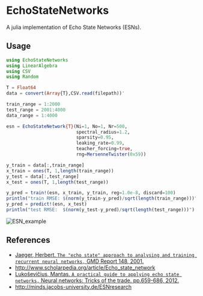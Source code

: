# EchoStateNetworks

A julia implementation of Echo State Networks (ESNs).

## Usage
``` julia
using EchoStateNetworks
using LinearAlgebra
using CSV
using Random

T = Float64
data = convert(Array{T},CSV.read(filepath))'

train_range = 1:2000
test_range = 2001:4000
data_range = 1:4000

esn = EchoStateNetwork{T}(Ni=1, No=1, Nr=500,
                          spectral_radius=1.2,
                          sparsity=0.95,
                          leaking_rate=0.99,
                          teacher_forcing=true,
                          rng=MersenneTwister(0x59))

y_train = data[:,train_range]
x_train = ones(T, 1,length(train_range))
y_test = data[:,test_range]
x_test = ones(T, 1,length(test_range))

y_pred = train!(esn, x_train, y_train, reg=1.0e-8, discard=100)
println("train RMSE: $(norm(y_train-y_pred)/sqrt(length(train_range)))")
y_pred = predict!(esn, x_test)
println("test RMSE:  $(norm(y_test-y_pred)/sqrt(length(test_range)))")
```

![ESN_example](http://peakbook.github.io/images/ESN_MackeyGlass.svg)

## References
- [Jaeger, Herbert. ``The "echo state" approach to analysing and training recurrent neural networks,`` GMD Report 148, 2001.](http://minds.jacobs-university.de/sites/default/files/uploads/papers/EchoStatesTechRep.pdf)
- <http://www.scholarpedia.org/article/Echo_state_network>
- [Lukoševičius, Mantas. ``A practical guide to applying echo state networks,`` Neural networks: Tricks of the trade. pp.659-686, 2012.](http://link.springer.com/chapter/10.1007/978-3-642-35289-8_36)
- <http://minds.jacobs-university.de/ESNresearch>
